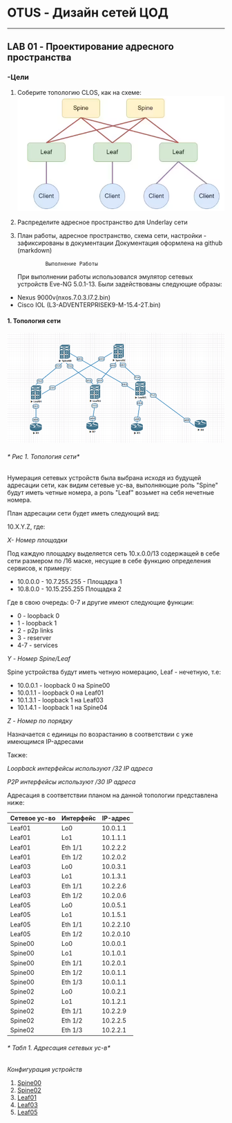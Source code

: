 # OTUS - Дизайн сетей ЦОД
***
## LAB 01 - Проектирование адресного пространства

### -Цели
1. Соберите топологию CLOS, как на схеме:
![Изображение](./Task1.PNG)
2. Распределите адресное пространство для Underlay сети
3. План работы, адресное пространство, схема сети, настройки - зафиксированы в документации
Документация оформлена на github (markdown)


				Выполнение Работы
	

	При выполнении работы использовался эмулятор сетевых устройств  Eve-NG 5.0.1-13. Были задействованы следующие образы:
- 	Nexus 9000v(nxos.7.0.3.I7.2.bin)
- 	Cisco IOL (L3-ADVENTERPRISEK9-M-15.4-2T.bin)

#### 1. Топология сети
![Изображение](./topology.PNG)
###### * Рис 1. Топология сети*

Нумерация сетевых устройств была выбрана исходя из будущей адресации сети, как видим сетевые ус-ва, выполняющие роль "Spine"  будут иметь четные номера, а роль "Leaf" возьмет  на себя нечетные номера.

План адресации сети будет иметь следующий вид:


10.X.Y.Z, где:

*X- Номер площадки*

Под каждую площадку выделяется сеть 10.x.0.0/13 содержащей в себе сети размером по /16 маске, несущие в себе функцию определения сервисов, к примеру:

- 10.0.0.0 - 10.7.255.255 - Площадка 1
- 10.8.0.0 - 10.15.255.255 Площадка 2

Где в свою очередь: 0-7 и другие имеют следующие функции:

- 0 - loopback 0
- 1 - loopback 1
- 2 - p2p links
- 3 - reserver
- 4-7 - services

*Y - Номер Spine/Leaf*

Spine устройства будут иметь четную номерацию, Leaf - нечетную, т.е: 

+ 10.0.0.1 - loopback 0 на Spine00
+ 10.0.1.1 - loopback 0 на Leaf01
+ 10.1.3.1 - loopback 1 на Leaf03
+ 10.1.4.1 - loopback 1 на Spine04

*Z - Номер по порядку*

Назначается с единицы по возрастанию в соответствии с уже имеющимся
 IP-адресами
 
Также:

*Loopback  интерфейсы используют  /32 IP адреса*

*P2P интерфейсы используют /30 IP адреса*

Адресация в соответствии планом на данной топологии представлена ниже:


| Сетевое ус-во | Интерфейс | IP-адрес |
| --- | --- | --- |
| Leaf01 | Lo0 | 10.0.1.1 |
| Leaf01|Lo1|10.1.1.1|
| Leaf01|Eth 1/1|10.2.2.2|
| Leaf01|Eth 1/2|10.2.0.2|
| Leaf03|Lo0|10.0.3.1|
| Leaf03|Lo1|10.1.3.1|
| Leaf03|Eth 1/1|10.2.2.6|
| Leaf03|Eth 1/2|10.2.0.6|
| Leaf05 |Lo0|10.0.5.1|
|Leaf05|Lo1|10.1.5.1|
|Leaf05|Eth 1/1|10.2.2.10|
|Leaf05|Eth 1/2|10.2.0.10|
| Spine00 |Lo0|10.0.0.1|
| Spine00 |Lo1|10.1.0.1|
| Spine00 | Eth 1/1 | 10.2.0.1 |
| Spine00 | Eth 1/2 | 10.0.1.1 |
| Spine00 | Eth 1/3 | 10.0.1.1 |
| Spine02|Lo0|10.0.2.1|
| Spine02|Lo1|10.1.2.1|
| Spine02|Eth 1/1|10.2.2.9|
| Spine02|Eth 1/2|10.2.2.5|
| Spine02|Eth 1/3|10.2.2.1|

###### * Табл 1. Адресация сетевых ус-в*

*Конфигурация устройств*

1. [Spine00](Spine00.conf)
2. [Spine02](Spine02.conf)
3. [Leaf01](Leaf01.conf)
4. [Leaf03](Leaf03.conf)
5. [Leaf05](Leaf05.conf)
